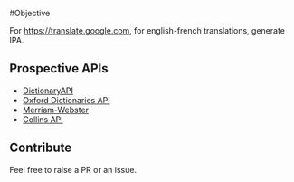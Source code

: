 #Objective

For https://translate.google.com, for english-french translations, generate IPA.

## Prospective APIs
- [DictionaryAPI](https://dictionaryapi.dev/)
- [Oxford Dictionaries API](https://developer.oxforddictionaries.com/)
- [Merriam-Webster](https://dictionaryapi.com/products/index)
- [Collins API](https://www.collinslanguage.com/collins-api/)

## Contribute
Feel free to raise a PR or an issue.
